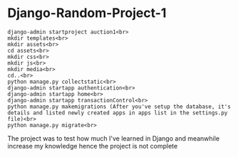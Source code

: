 # Django-Random-Project-1
```
django-admin startproject auction1<br>
mkdir templates<br>
mkdir assets<br>
cd assets<br>
mkdir css<br>
mkdir js<br>
mkdir media<br>
cd..<br>
python manage.py collectstatic<br>
django-admin startapp authentication<br>
django-admin startapp home<br>
django-admin startapp transactionControl<br>
python manage.py makemigrations (After you've setup the database, it's details and listed newly created apps in apps list in the settings.py file)<br>
python manage.py migrate<br>
```
The project was to test how much I've learned in Django and meanwhile increase my knowledge hence the project is not complete 
